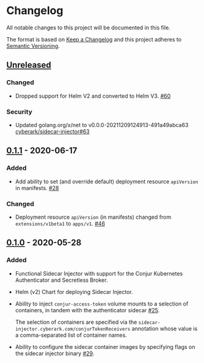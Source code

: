 # Changelog
All notable changes to this project will be documented in this file.

The format is based on [Keep a Changelog](http://keepachangelog.com/en/1.0.0/)
and this project adheres to [Semantic Versioning](http://semver.org/spec/v2.0.0.html).

## [Unreleased]

### Changed
- Dropped support for Helm V2 and converted to Helm V3.
  [#60](https://github.com/cyberark/sidecar-injector/pull/60)

### Security
- Updated golang.org/x/net to v0.0.0-20211209124913-491a49abca63
  [cyberark/sidecar-injector#63](https://github.com/cyberark/sidecar-injector/pull/63)


## [0.1.1] - 2020-06-17

### Added
- Add ability to set (and override default) deployment resource `apiVersion` in manifests.
  [#28](https://github.com/cyberark/sidecar-injector/issues/28)

### Changed
- Deployment resource `apiVersion` (in manifests) changed from `extensions/v1beta1` to
  `apps/v1`. [#46](https://github.com/cyberark/sidecar-injector/issues/46)

## [0.1.0] - 2020-05-28

### Added
- Functional Sidecar Injector with support for the Conjur Kubernetes Authenticator and 
  Secretless Broker. 
- Helm (v2) Chart for deploying Sidecar Injector.
- Ability to inject `conjur-access-token` volume mounts to a selection of containers, in
  tandem with the authenticator sidecar [#25](https://github.com/cyberark/sidecar-injector/issues/25).
   
  The selection of containers are specified via the
  `sidecar-injector.cyberark.com/conjurTokenReceivers` annotation whose value is a
  comma-separated list of container names.
- Ability to configure the sidecar container images by specifying flags on the sidecar
  injector binary [#29](https://github.com/cyberark/sidecar-injector/issues/29).

[Unreleased]: https://github.com/cyberark/sidecar-injector/compare/v0.1.1...HEAD
[0.1.1]: https://github.com/cyberark/sidecar-injector/compare/v0.1.0...v0.1.1
[0.1.0]: https://github.com/cyberark/sidecar-injector/releases/tag/v0.1.0
